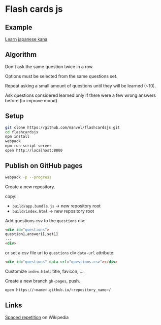 # Flash cards js

## Example

[Learn japanese kana](https://nanvel.github.io/kanalearn/)

## Algorithm

Don't ask the same question twice in a row.

Options must be selected from the same questions set.

Repeat asking a small amount of questions until they will be learned (~10).

Ask questions considered learned only if there were a few wrong answers before (to improve mood).

## Setup

```bash
git clone https://github.com/nanvel/flashcardsjs.git
cd flashcardsjs
npm install
webpack
npm run-script server
open http://localhost:8000
```

## Publish on GitHub pages

```bash
webpack -p --progress
```

Create a new repository.

copy:

- `build/app.bundle.js` -> new repository root
- `build/index.html` -> new repository root

Add questions csv to the `questions` div:
```html
<div id="questions">
question1,answer1[,set1]
...
<div>
```
or set a csv file url to `questions` div `data-url` attribute:
```html
<div id="questions" data-url="questions.csv"></div>
```

Customize `index.html`: title, favicon, ....

Create a new branch `gh-pages`, push.

```bash
open https://<name>.github.io/<repository_name>/
```

## Links

[Spaced repetition](https://en.wikipedia.org/wiki/Spaced_repetition) on Wikipedia
